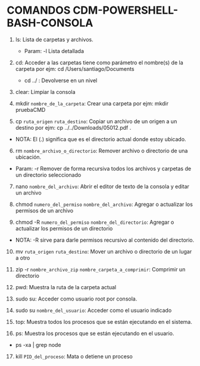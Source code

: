 # COMANDOS CDM-POWERSHELL-BASH-CONSOLA

1. ls: Lista de carpetas y archivos.

   - Param: -l Lista detallada

2. cd: Acceder a las carpetas tiene como parámetro el nombre(s) de la carpeta por ejm: cd /Users/santiago/Documents

   - cd ../ : Devolverse en un nivel

3. clear: Limpiar la consola

4. mkdir `nombre_de_la_carpeta`: Crear una carpeta por ejm: mkdir pruebaCMD

5. cp `ruta_origen` `ruta_destino`: Copiar un archivo de un origen a un destino por ejm: cp ../../Downloads/05012.pdf .

- NOTA: El (.) significa que es el directorio actual donde estoy ubicado.

6. rm `nombre_archivo_o_directorio`: Remover archivo o directorio de una ubicación.

- Param: -r Remover de forma recursiva todos los archivos y carpetas de un directorio seleccionado

7. nano `nombre_del_archivo`: Abrir el editor de texto de la consola y editar un archivo

8. chmod `numero_del_permiso` `nombre_del_archivo`: Agregar o actualizar los permisos de un archivo

9. chmod -R `numero_del_permiso` `nombre_del_directorio`: Agregar o actualizar los permisos de un directorio

- NOTA: -R sirve para darle permisos recursivo al contenido del directorio.

10. mv `ruta_origen` `ruta_destino`: Mover un archivo o directorio de un lugar a otro

11. zip -r `nombre_archivo_zip` `nombre_carpeta_a_comprimir`: Comprimir un directorio

12. pwd: Muestra la ruta de la carpeta actual

13. sudo su: Acceder como usuario root por consola.
14. sudo su `nombre_del_usuario`: Acceder como el usuario indicado
15. top: Muestra todos los procesos que se están ejecutando en el sistema.
16. ps: Muestra los procesos que se están ejecutando en el usuario.

- ps -xa | grep node

17. kill `PID_del_proceso`: Mata o detiene un proceso
